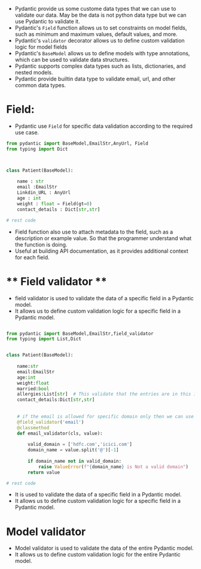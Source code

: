 - Pydantic provide us some custome data types that we can use to validate our data. May be the data is not python data type but we can use Pydantic to validate it.
- Pydantic's `Field` function allows us to set constraints on model fields, such as minimum and maximum values, default values, and more.
- Pydantic's `validator` decorator allows us to define custom validation logic for model fields
- Pydantic's `BaseModel` allows us to define models with type annotations, which can be used to validate data structures.
- Pydantic supports complex data types such as lists, dictionaries, and nested models.
- Pydantic provide builtin data type to validate email, url, and other common data types.
# **Field:**
- Pydantic use `Field` for specific data validation according to the required use case.

```python
from pydantic import BaseModel,EmailStr,AnyUrl, Field
from typing import Dict



class Patient(BaseModel):
    
    name : str
    email :EmailStr
    Linkdin_URL : AnyUrl
    age : int
    weight : float = Field(gt=0)
    contact_details : Dict[str,str]

# rest code
```  

- Field function also use to attach metadata to the field, such as a description or example value. So that the programmer understand what the function is doing.
- Useful at building API documentation, as it provides additional context for each field.

# ** Field validator **
- field validator is used to validate the data of a specific field in a Pydantic model.
- It allows us to define custom validation logic for a specific field in a Pydantic model.
```python

from pydantic import BaseModel,EmailStr,field_validator
from typing import List,Dict


class Patient(BaseModel):
    
    name:str
    email:EmailStr
    age:int
    weight:float
    married:bool
    allergies:List[str]  # This validate that the entries are in this is string store as a list
    contact_details:Dict[str,str]
    
    
    # if the email is allowed for specific domain only then we can use field_validator as below
    @field_validator('email')
    @classmethod
    def email_validator(cls, value):
        
        valid_domain = ['hdfc.com','icici.com']
        domain_name = value.split('@')[-1]
        
        if domain_name not in valid_domain:
            raise ValueError(f"{domain_name} is Not a valid domain")
        return value

# rest code
```
- It is used to validate the data of a specific field in a Pydantic model.
- It allows us to define custom validation logic for a specific field in a Pydantic model.

# **Model validator**

- Model validator is used to validate the data of the entire Pydantic model.
- It allows us to define custom validation logic for the entire Pydantic model.










